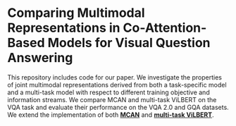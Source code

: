 # Comparing Multimodal Representations in Co-Attention-Based Models for Visual Question Answering

This repository includes code for our paper. We investigate the properties of joint multimodal representations derived from both a task-specific model and a multi-task model with respect to different training objective and information streams. We compare MCAN and multi-task ViLBERT on the VQA task and evaluate their performance on the VQA 2.0 and GQA datasets. We extend the implementation of both <a href="https://github.com/MILVLG/openvqa" target="_blank">**MCAN**</a> and <a href="https://github.com/facebookresearch/vilbert-multi-task" target="_blank">**multi-task ViLBERT**</a>.
